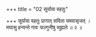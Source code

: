 +++
title = "02 सूर्याया वहतुः"

+++
सूर्याया वहतुः प्रागात् सविता यमवासृजत् ।  
मघासु हन्यन्ते गावः फल्गुनीषु व्युह्यते ॥ २ ॥